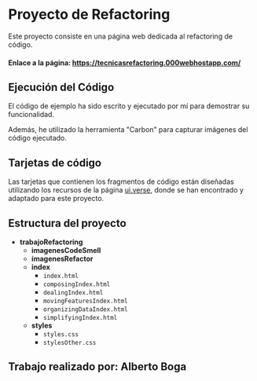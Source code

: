 # Proyecto de Refactoring
Este proyecto consiste en una página web dedicada al refactoring de código.
#### Enlace a la página: https://tecnicasrefactoring.000webhostapp.com/
## Ejecución del Código

El código de ejemplo ha sido escrito y ejecutado por mí para demostrar su funcionalidad.

Además, he utilizado la herramienta "Carbon" para capturar imágenes del código ejecutado.

## Tarjetas de código
Las tarjetas que contienen los fragmentos de código están diseñadas utilizando los recursos de la página [ui.verse](https://ui.verse.page/), donde se han encontrado y adaptado para este proyecto.

## Estructura del proyecto

- **trabajoRefactoring**
  - **imagenesCodeSmell**
  - **imagenesRefactor**
  - **index**
    - `index.html`
    - `composingIndex.html`
    - `dealingIndex.html`
    - `movingFeaturesIndex.html`
    - `organizingDataIndex.html`
    - `simplifyingIndex.html`
  - **styles**
    - `styles.css`
    - `stylesOther.css`
## Trabajo realizado por: Alberto Boga
